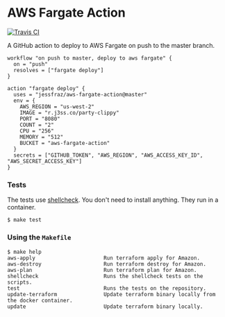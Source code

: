 # AWS Fargate Action

[![Travis CI](https://img.shields.io/travis/jessfraz/aws-fargate-action.svg?style=for-the-badge)](https://travis-ci.org/jessfraz/aws-fargate-action)

A GitHub action to deploy to AWS Fargate on push to the master branch. 


```
workflow "on push to master, deploy to aws fargate" {
  on = "push"
  resolves = ["fargate deploy"]
}

action "fargate deploy" {
  uses = "jessfraz/aws-fargate-action@master"
  env = {
    AWS_REGION = "us-west-2"
    IMAGE = "r.j3ss.co/party-clippy"
    PORT = "8080"
    COUNT = "2"
    CPU = "256"
    MEMORY = "512"
    BUCKET = "aws-fargate-action"
  }
  secrets = ["GITHUB_TOKEN", "AWS_REGION", "AWS_ACCESS_KEY_ID", "AWS_SECRET_ACCESS_KEY"]
}
```

### Tests

The tests use [shellcheck](https://github.com/koalaman/shellcheck). You don't
need to install anything. They run in a container.

```console
$ make test
```

### Using the `Makefile`

```console
$ make help
aws-apply                      Run terraform apply for Amazon.
aws-destroy                    Run terraform destroy for Amazon.
aws-plan                       Run terraform plan for Amazon.
shellcheck                     Runs the shellcheck tests on the scripts.
test                           Runs the tests on the repository.
update-terraform               Update terraform binary locally from the docker container.
update                         Update terraform binary locally.
```
